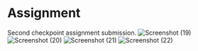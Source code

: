 # Assignment
Second checkpoint assignment submission.
![Screenshot (19)](https://user-images.githubusercontent.com/105456372/170826555-02e4d7e8-de1c-43d6-82d3-c6a60283cf25.png)
![Screenshot (20)](https://user-images.githubusercontent.com/105456372/170826578-bce6f18e-12bf-4685-8ef7-8c325af90ac4.png)
![Screenshot (21)](https://user-images.githubusercontent.com/105456372/170826586-172c4144-4758-4b0f-a26a-e0376293b167.png)
![Screenshot (22)](https://user-images.githubusercontent.com/105456372/170826595-ded7f72e-6a9f-41ad-8057-ce1940996546.png)
